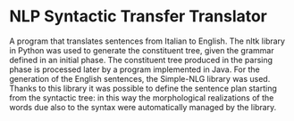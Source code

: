 # NLP Syntactic Transfer Translator

A program that translates sentences from Italian to English. 
The nltk library in Python was used to generate the constituent tree, given the grammar defined in an initial phase. 
The constituent tree produced in the parsing phase is processed later by a program implemented in Java. 
For the generation of the English sentences, the Simple-NLG library was used. 
Thanks to this library it was possible to define the sentence plan starting from the syntactic tree: in this way the morphological realizations of the words due also to the syntax were automatically managed by the library.
